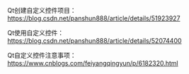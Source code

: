 Qt创建自定义控件项目：
https://blog.csdn.net/panshun888/article/details/51923927

Qt使用自定义控件：
https://blog.csdn.net/panshun888/article/details/52074400

Qt自定义控件注意事项：
https://www.cnblogs.com/feiyangqingyun/p/6182320.html

